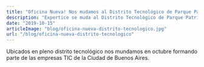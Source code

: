 ```yaml
---
title: "Oficina Nueva! Nos mudamos al Distrito Tecnológico de Parque Patricios"
description: "Expertice se muda al Distrito Tecnológico de Parque Patricios, sumándose a las empresas TIC de la Ciudad de Buenos Aires"
date: "2019-10-15"
articleImage: "blog/oficina-nueva-distrito-tecnologico.jpg"
url: "/blog/oficina-nueva-distrito-tecnologico"
---
```


Ubicados en pleno distrito tecnológico nos mundamos en octubre formando parte de las empresas TIC de la Ciudad de Buenos Aires.
